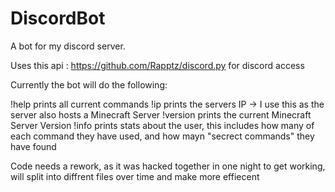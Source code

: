 # DiscordBot
A bot for my discord server.

Uses this api : https://github.com/Rapptz/discord.py for discord access

Currently the bot will do the following:

!help     prints all current commands
!ip       prints the servers IP -> I use this as the server also hosts a Minecraft Server
!version  prints the current Minecraft Server Version
!info     prints stats about the user, this includes how many of each command they have used, and how mayn "secrect commands" they have found

Code needs a rework, as it was hacked together in one night to get working, will split into diffrent files over time and make more effiecent 

